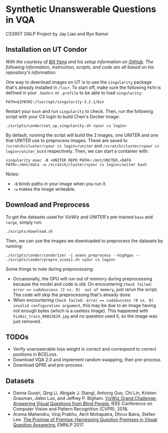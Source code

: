 # Synthetic Unanswerable Questions in VQA

CS395T GNLP Project by Jay Liao and Ryo Kamoi

## Installation on UT Condor
*With the courtesy of [Bill Yang](https://github.com/billyang98) and his setup information on [GitHub](https://github.com/billyang98/UNITER). The following information, instruction, scripts, and code are all based on his repository's information.*

One way to download images on UT is to use the `singularity` package that's already installed in `/lusr`. To start off, make sure the following `PATH` is defined in your `.bashrc` or `.profile` to be able to load `singularity`:

```
PATH=${PATH}:/lusr/opt/singularity-3.2.1/bin
```

Restart your `bash` and run `singularity` to check. Then, run the following script with your CS login to build Chen's Docker image:

```
./scripts/condor/set_up_singularity.sh <your cs login>
```

By default, running the script will build the 2 images, one UNITER and one that UNITER use to preprocess images. These are saved to `/scratch/cluster/<your cs login>/uniter` and `/scratch/cluster/<your cs login>/uniter_butd` respectively. Then, we can start a container with:

```
singularity exec -B <UNITER REPO PATH>:/mnt/UNITER,<DATA PATH>:/mnt/data -w /scratch/cluster/<your cs login>/uniter bash
```

Notes:
- `-B` binds paths in your image when you run it.
- `-w` makes the image writeable.

## Download and Preprocess

To get the datasets used for VizWiz and UNITER's pre-trained `base` and `large`, simply run:
```
./scripts/download.sh
```

Then, we can use the images we downloaded to preprocess the datasets by running:
```
./scripts/condor/condorizer -j unans_preprocess --highgpu -- ./scripts/condor/prepro_vizwiz.sh <your cs login>
```

Some things to note during preprocessing:
- Occasionally, the GPU will run out of memory during preprocessing because the model and code is old. On encountering `Check failed: error == cudaSuccess (2 vs. 0)  out of memory`, just rerun the script. The code will skip the preprocessing that's already done.
- When encountering `Check failed: error == cudaSuccess (9 vs. 0)  invalid configuration argument`, this may be due to an image having not enough bytes (which is a useless image). This happened with `VizWiz_train_00022628.jpg` and no question used it, so the image was just removed.

## TODOs
- Verify unanswerable loss weight is correct and correspond to correct positions in BCELoss.
- Download VQA 2.0 and implement random swapping, then pre-process.
- Download QPRE and pre-process.

## Datasets
- Danna Gurari, Qing Li, Abigale J. Stangl, Anhong Guo, Chi Lin, Kristen Grauman, Jiebo Luo, and Jeffrey P. Bigham. [VizWiz Grand Challenge: Answering Visual Questions from Blind People.](https://arxiv.org/abs/1802.08218) IEEE Conference on Computer Vision and Pattern Recognition (CVPR), 2018.
- Aroma Mahendru, Viraj Prabhu, Akrit Mohapatra, Dhruv Batra, Stefan Lee. [The Promise of Premise: Harnessing Question Premises in Visual Question Answering.](https://arxiv.org/abs/1705.00601) EMNLP 2017. 
